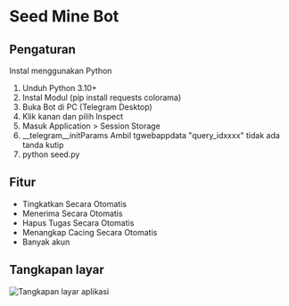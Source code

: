 # Seed Mine Bot

## Pengaturan

Instal menggunakan Python

1. Unduh Python 3.10+
2. Instal Modul (pip install requests colorama)
3. Buka Bot di PC (Telegram Desktop)
4. Klik kanan dan pilih Inspect
5. Masuk Application > Session Storage
6. __telegram__initParams Ambil tgwebappdata "query_idxxxx" tidak ada tanda kutip
7. python seed.py

## Fitur
- Tingkatkan Secara Otomatis
- Menerima Secara Otomatis
- Hapus Tugas Secara Otomatis
- Menangkap Cacing Secara Otomatis
- Banyak akun

## Tangkapan layar

![Tangkapan layar aplikasi](https://i.ibb.co.com/6WqnLjM/asdf.png)


